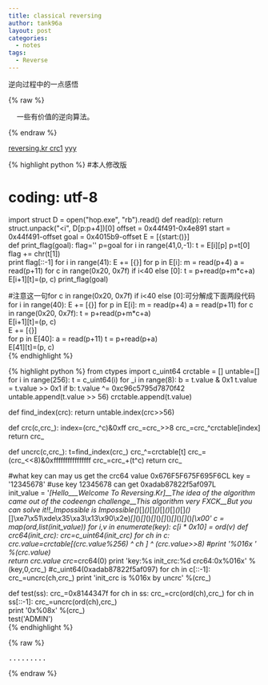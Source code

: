 ```yaml
---
title: classical reversing
author: tank96a
layout: post
categories:
  - notes
tags:
  - Reverse
---
```


逆向过程中的一点感悟

{% raw %}
<pre>
  一些有价值的逆向算法。
</pre>
{% endraw %}

[reversing.kr crc1](http://anch0vy.tistory.com/60)
[yyy](http://111/222/yyy.html)

{% highlight python %}
#本人修改版
# coding: utf-8
import struct
D = open("hop.exe", "rb").read()
def read(p):
    return struct.unpack("<i", D[p:p+4])[0]
offset = 0x44f491-0x4e891
start  = 0x44f491-offset
goal   = 0x4015b9-offset
E = [{start:()}]  
def print_flag(goal):
    flag=''
    p=goal
    for i in range(41,0,-1):
        t = E[i][p]
        p=t[0]
        flag += chr(t[1])                                                
    print flag[::-1]
for i in range(41):
    E += [{}]
    for p in E[i]:
        m = read(p+4)
        a = read(p+11)
        for c in range(0x20, 0x7f) if i<40 else [0]:
            t = p+read(p+m*c+a)   
            E[i+1][t]=(p, c)
print_flag(goal)

#注意这一句for c in range(0x20, 0x7f) if i<40 else [0]:可分解成下面两段代码
for i in range(40):
    E += [{}]
    for p in E[i]:
        m = read(p+4)
        a = read(p+11)
        for c in range(0x20, 0x7f):
            t = p+read(p+m*c+a)   
            E[i+1][t]=(p, c)   
E += [{}]           
for p in E[40]:
    a = read(p+11)
    t = p+read(p+a)   
    E[41][t]=(p, c)  
{% endhighlight %}

{% highlight python %}
from ctypes import c_uint64
crctable = []
untable=[]
for i in range(256):
    t = c_uint64(i)
    for _i in range(8):
        b = t.value & 0x1
        t.value = t.value >> 0x1
        if b:
            t.value ^= 0xc96c5795d7870f42
    untable.append(t.value >> 56)
    crctable.append(t.value)

def find_index(crc):
    return untable.index(crc>>56)

def crc(c,crc_):
    index=(crc_^c)&0xff
    crc_=crc_>>8
    crc_=crc_^crctable[index]
    return crc_

def uncrc(c,crc_):
    t=find_index(crc_)
    crc_^=crctable[t]
    crc_=(crc_<<8)&0xffffffffffffffff
    crc_=crc_+(t^c)
    return crc_

#what key can may us get the crc64 value 0x676F5F675F695F6CL 
key = '12345678'  #use key 12345678 can get 0xadab87822f5af097L  
init_value = '_[Hello___Welcome To Reversing.Kr]__The idea of the algorithm came out of the codeengn challenge__This algorithm very FXCK__But you can solve it!!__Impossible is Impossible_()_[]_()_[]_()_[]_()_[]_()_[]_()_[]\xe7\x51\xde\x35\xa3\x13\x90\x2e)_[]_()_[]_()_[]_()_[]_()_[]_()_[]_()_[\x00'
c = map(ord,list(init_value))
for i,v in enumerate(key):
    c[i * 0x10] = ord(v)
def crc64(init_crc):
    crc=c_uint64(init_crc)
    for ch in c:
        crc.value=crctable[(crc.value%256) ^ ch ] ^ (crc.value>>8)
        #print '%016x ' %(crc.value)   
    return crc.value
crc_=crc64(0)
print 'key:%s init_crc:%d crc64:0x%016x' %(key,0,crc_)   #c_uint64(0xadab87822f5af097)
for ch in c[::-1]:
    crc_=uncrc(ch,crc_)
print 'init_crc is %016x by uncrc' %(crc_)   

def test(ss):
    crc_=0x8144347f
    for ch in ss:
        crc_=crc(ord(ch),crc_)
    for ch in ss[::-1]:
        crc_=uncrc(ord(ch),crc_)   
    print  '0x%08x' %(crc_)           
test('ADMIN')       
{% endhighlight %}

{% raw %}
<pre>
.........
</pre>
{% endraw %}

